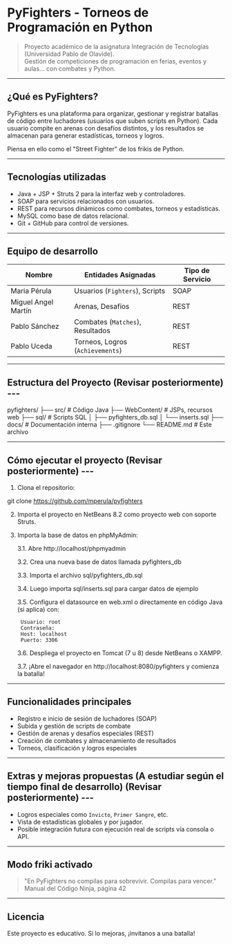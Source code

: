 # PyFighters - Torneos de Programación en Python

> Proyecto académico de la asignatura Integración de Tecnologías (Universidad Pablo de Olavide).  
> Gestión de competiciones de programación en ferias, eventos y aulas... con combates y Python.

---

## ¿Qué es PyFighters?

PyFighters es una plataforma para organizar, gestionar y registrar batallas de código entre luchadores (usuarios que suben scripts en Python). Cada usuario compite en arenas con desafíos distintos, y los resultados se almacenan para generar estadísticas, torneos y logros.

Piensa en ello como el "Street Fighter" de los frikis de Python.

---

## Tecnologías utilizadas

- Java + JSP + Struts 2 para la interfaz web y controladores.
- SOAP para servicios relacionados con usuarios.
- REST para recursos dinámicos como combates, torneos y estadísticas.
- MySQL como base de datos relacional.
- Git + GitHub para control de versiones.

---

## Equipo de desarrollo

| Nombre                      | Entidades Asignadas                      | Tipo de Servicio |
|-----------------------------|------------------------------------------|------------------|
| Maria Pérula                | Usuarios (`Fighters`), Scripts           | SOAP             |
| Miguel Angel Martín         | Arenas, Desafíos                         | REST             |
| Pablo Sánchez               | Combates (`Matches`), Resultados         | REST             |
| Pablo Uceda                 | Torneos, Logros (`Achievements`)         | REST             |

---

## Estructura del Proyecto (Revisar posteriormente) ---

pyfighters/
├── src/                  # Código Java
├── WebContent/           # JSPs, recursos web
├── sql/                  # Scripts SQL
│   ├── pyfighters_db.sql
│   └── inserts.sql
├── docs/                 # Documentación interna
├── .gitignore
└── README.md             # Este archivo

---

## Cómo ejecutar el proyecto (Revisar posteriormente) ---

1. Clona el repositorio:

git clone https://github.com/mperula/pyfighters

2. Importa el proyecto en NetBeans 8.2 como proyecto web con soporte Struts.

3. Importa la base de datos en phpMyAdmin:

   3.1. Abre http://localhost/phpmyadmin

   3.2. Crea una nueva base de datos llamada pyfighters_db

   3.3. Importa el archivo sql/pyfighters_db.sql

   3.4. Luego importa sql/inserts.sql para cargar datos de ejemplo

   3.5. Configura el datasource en web.xml o directamente en código Java (si aplica) con:

        Usuario: root
        Contraseña:
        Host: localhost
        Puerto: 3306

   3.6. Despliega el proyecto en Tomcat (7 u 8) desde NetBeans o XAMPP.

   3.7. ¡Abre el navegador en http://localhost:8080/pyfighters y comienza la batalla!

---

## Funcionalidades principales

- Registro e inicio de sesión de luchadores (SOAP)
- Subida y gestión de scripts de combate
- Gestión de arenas y desafíos especiales (REST)
- Creación de combates y almacenamiento de resultados
- Torneos, clasificación y logros especiales

---

## Extras y mejoras propuestas (A estudiar según el tiempo final de desarrollo) (Revisar posteriormente) ---

- Logros especiales como `Invicto`, `Primer Sangre`, etc.
- Vista de estadísticas globales y por jugador.
- Posible integración futura con ejecución real de scripts vía consola o API.

---

## Modo friki activado

> "En PyFighters no compilas para sobrevivir. Compilas para vencer."
> Manual del Código Ninja, página 42

---

## Licencia

Este proyecto es educativo. Si lo mejoras, ¡invítanos a una batalla!
